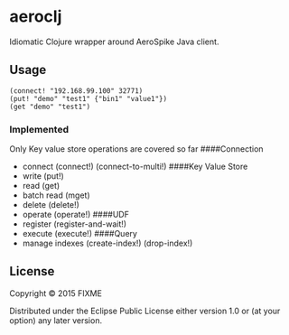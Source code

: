 # aeroclj

Idiomatic Clojure wrapper around AeroSpike Java client.

## Usage

    (connect! "192.168.99.100" 32771)
    (put! "demo" "test1" {"bin1" "value1"})
    (get "demo" "test1")


### Implemented
Only Key value store operations are covered so far
####Connection
* connect (connect!) (connect-to-multi!)
####Key Value Store
* write (put!)
* read (get)
* batch read (mget)
* delete (delete!)
* operate (operate!)
####UDF
* register (register-and-wait!)
* execute (execute!)
####Query
* manage indexes (create-index!) (drop-index!)


## License

Copyright © 2015 FIXME

Distributed under the Eclipse Public License either version 1.0 or (at
your option) any later version.

